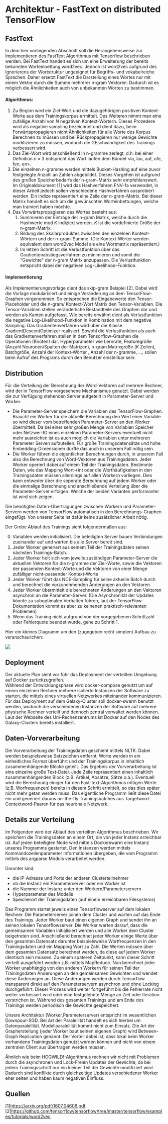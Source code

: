 # Architektur - FastText on distributed TensorFlow

## FastText

In dem hier vorliegenden Abschnitt soll die Herangehensweise zur Implementieren des FastText Algorithmus mit Tensorflow 
beschrieben werden. Bei FastText handelt es sich um eine Erweiterung der bereits bekannten Worteinbettung word2vec. 
Jedoch ist word2vec aufgrund des Ignorierens der Wortstruktur ungeeignet für Begriffs- und vokabelreiche Sprachen. 
Daher ersetzt FastText die Darstellung eines Wortes nur mit einem Vektor durch die Summe mehrerer n-gram Vektoren. 
Dadurch ist es möglich die Ähnlichkeiten auch von unbekannten Wörten zu bestimmen. 

#### Algorithmus:

1) Zu Beginn wird ein Ziel-Wort und die dazugehörigen positiven Kontext-Worte aus dem Trainingskorpus ermittelt. Des Weiteren nimmt man eine zufällige Anzahl 
von _N_ negativen Kontext-Wörtern. Dieses Prozedere wird als negative sampling bezeichnet und dient dazu, beim Forwärtspropagieren nicht Ähnlichkeiten für alle Worte des Korpus Berechnen zu müssen und bei Rückpropagieren nur wenige Gewichte modifizieren zu müssen, wodurch die GEschwindigkeit des Trainings verbessert wird.
2) Das Ziel-Wort wird anschließend in n-gramme zerlegt, d.h. bei einer Definition _n_ = 3 entspricht das Wort laufen dem Bündel
<la, lau, auf, ufe, fen, en>.
3) Die einzelnen n-gramme werden mittels Bucket-Hashing auf eine zuvor festgelegte Anzahl an Zahlen abgebildet. Dieses Vorgehen ist aufgrund des großen Speicherbedarfs der n-gram-Matrix sehr empfehlenswert. Im Originaldokument [1] wird das Hashverfahren FNV-1a verwendet, in dieser Arbeit jedoch sollen
verschiedene Hashverfahren ausprobiert werden. Ein Indize repräsentiert eine Zeile der n-gram-Matrix. Bei dieser Matrix handelt es 
sich um die gewünschten Worteinbettungen, welche man trainiert haben möchte.
3) Das Vorwärtspropagieren des Wortes besteht aus: 
   1) Summieren der Einträge der n-gram Matrix, welche durch die Hashwerte mod _K_ indiziert werden.
   _K_ ist die vordefinierte Größe der n-gram-Matrix.
   2) Bildung des Skalarproduktes zwischen den einzelnen Kontext-Wörtern und der n-gram-Summe.
   (Die Kontext-Wörter werden equivalent dem word2vec Model als eine Wortmatrix repräsentiert.)
   3) Im letzen Schritt ist die Verlustfunktion über das Gradientenabstiegsverfahren zu minimieren und somit die "Gewichte" der n-gram Matrix anzupassen.
   Die Verlustfunktion entspricht dabei der negativen Log-Likelihood-Funktion.


#### Implementierung

Als Implementierungsvorlage dient das skip-gram Beispiel [2]. Dabei wird die Vorlage modularisiert und einige 
Veränderung an dem TensorFlow-Graphen vorgenommen. So entsprechen die Eingabewerte den Tensor-Placeholder und die n-gram/ 
Kontext-Wort Matrix den Tensor-Variablen. Die Tensor-Variablen stellen veränderliche Bestandteile des Graphen dar und 
werden als Kanten aufgefasst. Wie bereits erwähnt dient als Verlustfunktion die negative Log-Likelihood-Funktion in Kombination 
mit dem negative Sampling. Das Gradientenverfahren wird über die Klasse GradientDescentOptimizer realisiert. Sowohl die Verlustfunktion als auch
das Gradientenverfahren stellen in dem Tensorflow-Graphen die Operationen (Knoten) dar. Hyperparameter wie Lernrate, Featuregröße (Anzahl Neuronen/Spalten der Matrizen), n-gram Matrixgröße (_K_ Zeilen), Batchgröße, Anzahl der Kontext-Wörter , Anzahl der n-gramme, ...,
sollen beim Aufruf des Programs durch den Benutzer einstellbar sein. 




## Distribution

Für die Verteilung der Berechnung der Word-Vektoren auf mehrere Rechner, wird der in TensorFlow vorgesehene Mechanismus genutzt. Dabei werden die zur Verfügung stehenden Server aufgeteilt in Parameter-Server und Worker.  
- Die Parameter-Server speichern die Variablen des TensorFlow-Graphen. Braucht ein Worker für die aktuelle Berechnung den Wert einer Variable so wird dieser vom betreffenden Parameter-Server an den Worker übermittelt. Da bei einer sehr großen Menge von Variablen Speicher oder Netzwer-IO eines einzelnen Parameter-Servers eventuell nicht mehr ausreichen ist es auch möglich die Variablen unter mehreren Parameter Serven aufzuteilen. Für große Trainingsdatensätze und hohe Embedding-Dimensionen dürfte das auch in unserem Fall nötig sein. 
- Die Worker führen die eigentlichen Berechnungen durch, in unserem Fall also die Berechnung von Word-Vektoren aus Trainingsdaten. Jeder Worker operiert dabei auf einem Teil der Trainingsdaten. Bestimmte Daten, wie das Mapping Wort->int oder die Worthäufigkeiten in den Trainingsdaten müssen allerdings auf allen Workern vorliegen. Dies kann entweder über die seperate Berechnung auf jedem Worker oder die einmalige Berechnung und anschließende Verteilung über die Parameter-Server erfolgen. Welche der beiden Varianten performanter ist wird sich zeigen.  

Die benötigten Daten-Übertragungen zwischen Workern und Parameter-Servern werden von TensorFlow automatisch in den Berechnungs-Graphen eingefügt. Von unserer Seite ist dafür keine zusätzlicher Arbeit nötig. 

Der Grobe Ablauf des Trainings sieht folgendermaßen aus:  

0. Variablen werden initialisiert. Die beteiligten Server bauen Verbindungen zueinander auf und warten bis alle Server bereit sind.
1. Jeder Worker generiert aus seinem Teil der Trainingsdaten seinen nächsten Trainings-Batch.
2. Jeder Worker holt sich vom jeweils zuständigen Parameter-Server die aktuellen Vektoren für die n-gramme der Ziel-Worte, sowie die Vektoren der passenden Kontext-Worte und die Vektoren  von einer Menge zufälliger nicht-passender Kontext-Worte
3. Jeder Worker führt das NCE-Sampling für seine aktuelle Batch durch und berechnet die vorzunehmenden Änderungen an den Vektoren.
4. Jeder Worker übermittelt die berechneten Änderungen an den Vektoren asynchron an die Parameter-Server. (Die Asynchronität der Updates könnte zu suboptimalen Verhalten führen, laut der TensorFlow-Dokumentation kommt es aber zu keinenen praktisch-relevanten Problemen)
5. Wenn das Training nicht aufgrund von der vorgegebenen Schrittzahl oder Fehlerquote beendet wurde, gehe zu Schritt 1.




Hier ein kleines Diagramm um den (zugegeben recht simplen) Aufbau zu veranschaulichen:

![](./distribution-diagram.png)

## Deployment

Der aktuelle Plan sieht vor führ das Deployment der verteilten Umgebung auf Docker zurückzugreifen.  
Während der Entwicklungsphase wird docker-compose genutzt um auf einem einzelnen Rechner mehrere isolierte Instanzen der Software zu starten, die mittels eines virtuellen Netzwerkes miteinander kommunizieren.  
Für das Deployment auf dem Galaxy-Cluster soll docker-swarm benutzt werden, wodurch die verschiedenen Instanzen der Software auf mehrere physische Rechner verteilt und dennoch zentral verwaltet werden können. Laut der Webseite des Uni-Rechenzentrums ist Docker auf den Nodes des Galaxy-Clusters bereits installiert.

## Daten-Vorverarbeitung

Die Vorverarbeitung der Trainingsdaten geschieht mittels NLTK. Dabei werden beispielsweise Satzzeichen entfernt, Worte werden in ein einheitliches Format überführt und der Trainingskorpus in Inhaltlich zusammenhängende Blöcke geteilt.
Das Ergebnis der Vorverarbeitung ist eine einzelne große Text-Datei. Jede Zeile repräsentiert einen inhaltlich zusammenhängenden Block (z.B. Artikel, Absätze, Sätze o.ä.).
Eventuell wird die Berechnung einiger für den Fast-text-Algorithmus nötigen Werte (z.B. Worfrequenzen) bereits in diesem Schritt ermittelt, so das dies später nicht mehr getan werden muss.
Das eigentliche Programm ließt diese Datei ein und generiert daraus on-the-fly Trainingsbatches aus Targetword-Contextword-Paaren für das neuronale Netzwerk.

## Details zur Verteilung

Im Folgenden wird der Ablauf des verteilten Algorithmus beschrieben.
Wir speichern die Trainingsdaten an einem Ort, die von jeder Instanz erreichbar ist. 
Auf jeden beteiligten Node wird mittels Dockerswarm eine Instanz unseres Programms gestartet.
Den Instanzen werden mittels Kommandozeilenparameter Informationen übergeben, die vom Programm mittels des
argparse Moduls verarbeitet werden.

Darunter sind: 

- die IP-Adresse und Ports der anderen Clusterteilnehmer
- ob die Instanz ein Parameterserver oder ein Worker ist
- die Nummer der Instanz unter den Workern/Parameterservern
- Hyperparameter des Modells
- Speicherort der Trainingsdaten (auf einem erreichbaren Filesystems)

Das Programm startet jeweils einen Tensorflowserver auf dem lokalen Rechner.
Die Parameterserver joinen dem Cluster und warten auf das Ende des Trainings.
Jeder Worker baut einen eigenen Graph und sendet ihn an seinen lokalen Tensorflowserver.
Die Worker warten darauf, dass die gemeinsamen Variablen initialisiert werden und alle Worker dem Cluster beigetreten 
sind. 
Anschließend berechnet jeder Worker einige Werte über den gesamten Datensatz darunter beispielsweise
Wortfrequenzen in den Trainingsdaten und ein Mapping Wort zu Zahl. Die Werten müssen über dem gesamten Datensatz berechnet 
werden, da diese auf jedem Worker identisch sein müssen.
Zu einem späteren Zeitpunkt, kann dieser Schritt verteilt ausgeführt werden z.B. mittels MapReduce.
Nun berechnet jeder Worker unabhängig von den anderen Workern für seinen Teil der Trainingsdaten Änderungen an
den gemeinsamen Gewichten und wendet diese Änderungen an.
Diese Änderungen werden durch Tensorflow transparent direkt auf den Parameterservern asynchron und ohne
Locking durchgeführt. Dieser Prozess wird weiter fortgeführt bis die Fehlerrate nicht weiter verbessert wird oder
eine festgelehnte Menge an Zeit oder Iteration verstrichen ist. Während des gesamten Trainings und am Ende des Trainings
werden periodisch die Gewichte gespeichert. 

Unsere Architektur (Worker,Parameterserver) entspricht im wesentlichen Downpour-SGD. Bei Art der 
Paralellität handelt es sich hierbei um Datenparalellität. Modellparalellität kommt nicht zum Einsatz.
Die Art der Grapherstellung (jeder Worker baut seinen eigenen Graph) wird Between-Graph Replication genannt.
Der Vorteil dabei ist, dass lokal beim Worker vorhandene Trainingsdaten genutzt werden können und
nicht von einem zentralen Client aus übertragen werden müssen.

Ähnlich wie beim HOGWILD!-Algorithmus rechnen wir nicht mit Problemen durch die asynchronen und Lock-Freien Updates 
der Gewichte, da bei jedem Trainingsschritt nur ein kleiner Teil der Gewichte modifiziert wird. 
Dadurch sind konflikte durch gleichzeitige Updates verschiedener Worker eher selten und haben kaum negativen Einfluss.






## Quellen

[1]https://arxiv.org/pdf/1607.04606.pdf  
[2]https://github.com/tensorflow/tensorflow/tree/master/tensorflow/examples/tutorials/word2vec






